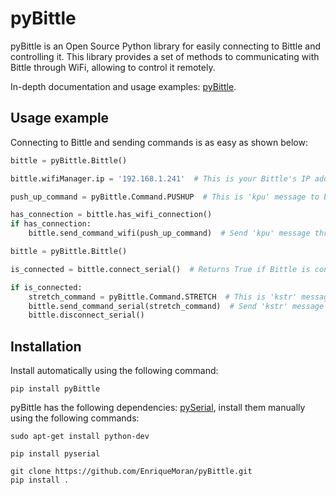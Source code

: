 # pyBittle

pyBittle is an Open Source Python library for easily connecting to Bittle and controlling it.
This library provides a set of methods to communicating with Bittle through WiFi, allowing to control it remotely.

In-depth documentation and usage examples: [pyBittle](https://enriquemoran95.gitbook.io/pybittle/).

## Usage example

Connecting to Bittle and sending commands is as easy as shown below:

```python
bittle = pyBittle.Bittle()

bittle.wifiManager.ip = '192.168.1.241'  # This is your Bittle's IP address

push_up_command = pyBittle.Command.PUSHUP  # This is 'kpu' message to be sent

has_connection = bittle.has_wifi_connection()
if has_connection:
    bittle.send_command_wifi(push_up_command)  # Send 'kpu' message through WiFi
```

```python
bittle = pyBittle.Bittle()

is_connected = bittle.connect_serial()  # Returns True if Bittle is connected to your computer

if is_connected:
    stretch_command = pyBittle.Command.STRETCH  # This is 'kstr' message to be sent
    bittle.send_command_serial(stretch_command)  # Send 'kstr' message through Serial
    bittle.disconnect_serial()
```

## Installation

Install automatically using the following command:

```
pip install pyBittle
```

pyBittle has the following dependencies: [pySerial](https://github.com/pyserial/pyserial), install them manually using the following commands:

```
sudo apt-get install python-dev

pip install pyserial

git clone https://github.com/EnriqueMoran/pyBittle.git
pip install .
```
